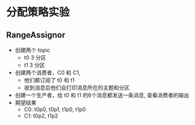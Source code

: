 分配策略实验
===

## RangeAssignor

- 创建两个 topic
  - t0 3 分区
  - t1 3 分区
- 创建两个消费者，C0 和 C1,
  - 他们都订阅了 t0 和 t1
  - 收到消息后他们会打印消息所在的主题和分区
- 创建一个生产者，给 t0 和 t1 的6个消息都发送一条消息, 查看消费者的输出
- 期望结果
  - C0: t0p0, t0p1, t1p0, t1p0
  - C1: t0p2, t1p2